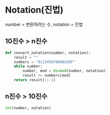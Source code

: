 # Notation(진법)

number = 변환하려는 수, notation = 진법

## 10진수 > n진수

```py
def convert_notation(number, notation):
    result = ""
    numbers = "0123456789ABCDEF"
    while number:
        number, mod = divmod(number, notation)
        result += numbers[mod]
    return result[::-1]
```

## n진수 > 10진수

```py
int(number, notation)
```
